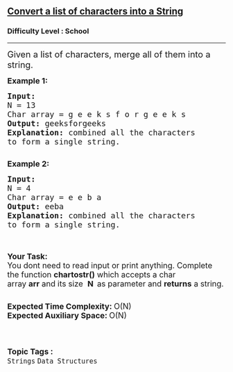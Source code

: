 <h2><a href="https://www.geeksforgeeks.org/problems/convert-a-list-of-characters-into-a-string5142/1?page=2&sortBy=difficulty">Convert a list of characters into a String</a></h2><h3>Difficulty Level : School</h3><hr><div class="problems_problem_content__Xm_eO"><p><span style="font-size:20px">Given a list of characters, merge all of them into a string.</span></p>

<p><span style="font-size:18px"><strong>Example 1:</strong></span></p>

<pre><span style="font-size:18px"><strong>Input:</strong>
N = 13
Char array = g e e k s f o r g e e k s
<strong>Output: </strong>geeksforgeeks 
<strong>Explanation:</strong> combined all the characters
to form a single string.</span>

</pre>

<p><span style="font-size:18px"><strong>Example 2:</strong></span></p>

<pre><span style="font-size:18px"><strong>Input:</strong>
N = 4
Char array = e e b a
<strong>Output: </strong>eeba
<strong>Explanation:</strong> combined all the characters
to form a single string.

</span></pre>

<p><br>
<span style="font-size:18px"><strong>Your Task:</strong><br>
You dont need to read input or print anything. Complete the function&nbsp;<strong>chartostr()</strong>&nbsp;which accepts a char array&nbsp;<strong>arr</strong>&nbsp;and its size&nbsp; <strong>N&nbsp;&nbsp;</strong>as parameter&nbsp;and <strong>returns</strong> a string.</span><br>
&nbsp;</p>

<p><span style="font-size:18px"><strong>Expected Time Complexity:&nbsp;</strong>O(N)<br>
<strong>Expected Auxiliary Space:&nbsp;</strong>O(N)</span><br>
&nbsp;</p>
</div><br><p><span style=font-size:18px><strong>Topic Tags : </strong><br><code>Strings</code>&nbsp;<code>Data Structures</code>&nbsp;